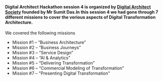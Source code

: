 #### Digital Architect Hackathon session 4 is organized by [Digital Architect Society](https://alphaedge-therapy.com/) founded by Mr Sumit Das.In this session 4 we had gone through 7 different missions to cover the verious aspects of Digital Transformation Architecture.

We covered the following missions
* Mission #1 – “Business Architecture”
* Mission #2 – “Business Journeys”
* Mission #3 – “Service Design”
* Mission #4 – “AI & Analytics”
* Mission #5 – “Delivering Transformation”
* Mission #6 – “Commercial Modeling of Transformation”
* Mission #7 – "Presenting Digital Transformation"
